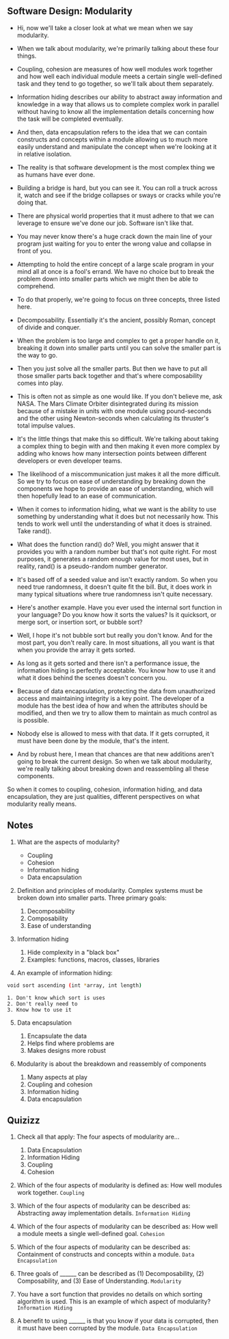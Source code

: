 ## Software Design: Modularity


- Hi, now we'll take a closer look at what we mean when we say modularity. 

- When we talk about modularity, we're primarily talking about these four things. 

- Coupling, cohesion are measures of how well modules work together and how well each individual module meets a certain single well-defined task and they tend to go together, so we'll talk about them separately. 

- Information hiding describes our ability to abstract away information and knowledge in a way that allows us to complete complex work in parallel without having to know all the implementation details concerning how the task will be completed eventually. 

- And then, data encapsulation refers to the idea that we can contain constructs and concepts within a module allowing us to much more easily understand and manipulate the concept when we're looking at it in relative isolation. 

- The reality is that software development is the most complex thing we as humans have ever done. 

- Building a bridge is hard, but you can see it. You can roll a truck across it, watch and see if the bridge collapses or sways or cracks while you're doing that. 

- There are physical world properties that it must adhere to that we can leverage to ensure we've done our job. Software isn't like that. 

- You may never know there's a huge crack down the main line of your program just waiting for you to enter the wrong value and collapse in front of you. 

- Attempting to hold the entire concept of a large scale program in your mind all at once is a fool's errand. We have no choice but to break the problem down into smaller parts which we might then be able to comprehend. 

- To do that properly, we're going to focus on three concepts, three listed here. 

- Decomposability. Essentially it's the ancient, possibly Roman, concept of divide and conquer.

- When the problem is too large and complex to get a proper handle on it, breaking it down into smaller parts until you can solve the smaller part is the way to go. 

- Then you just solve all the smaller parts. But then we have to put all those smaller parts back together and that's where composability comes into play. 

- This is often not as simple as one would like. If you don't believe me, ask NASA. The Mars Climate Orbiter disintegrated during its mission because of a mistake in units with one module using pound-seconds and the other using Newton-seconds when calculating its thruster's total impulse values. 

- It's the little things that make this so difficult. We're talking about taking a complex thing to begin with and then making it even more complex by adding who knows how many intersection points between different developers or even developer teams. 

- The likelihood of a miscommunication just makes it all the more difficult. So we try to focus on ease of understanding by breaking down the components we hope to provide an ease of understanding, which will then hopefully lead to an ease of communication. 

- When it comes to information hiding, what we want is the ability to use something by understanding what it does but not necessarily how. This tends to work well until the understanding of what it does is strained. Take rand(). 

- What does the function rand() do? Well, you might answer that it provides you with a random number but that's not quite right. For most purposes, it generates a random enough value for most uses, but in reality, rand() is a pseudo-random number generator. 

- It's based off of a seeded value and isn't exactly random. So when you need true randomness, it doesn't quite fit the bill. But, it does work in many typical situations where true randomness isn't quite necessary. 

- Here's another example. Have you ever used the internal sort function in your language? Do you know how it sorts the values? Is it quicksort, or merge sort, or insertion sort, or bubble sort? 

- Well, I hope it's not bubble sort but really you don't know. And for the most part, you don't really care. In most situations, all you want is that when you provide the array it gets sorted. 

- As long as it gets sorted and there isn't a performance issue, the information hiding is perfectly acceptable. You know how to use it and what it does behind the scenes doesn't concern you. 

- Because of data encapsulation, protecting the data from unauthorized access and maintaining integrity is a key point. The developer of a module has the best idea of how and when the attributes should be modified, and then we try to allow them to maintain as much control as is possible. 

- Nobody else is allowed to mess with that data. If it gets corrupted, it must have been done by the module, that's the intent. 

- And by robust here, I mean that chances are that new additions aren't going to break the current design. So when we talk about modularity, we're really talking about breaking down and reassembling all these components. 

So when it comes to coupling, cohesion, information hiding, and data encapsulation, they are just qualities, different perspectives on what modularity really means.



## Notes

1. What are the aspects of modularity?
    - Coupling
    - Cohesion
    - Information hiding
    - Data encapsulation

2. Definition and principles of modularity. Complex systems must be broken down into smaller parts. Three primary goals:
    1. Decomposability
    2. Composability
    3. Ease of understanding

3. Information hiding
    1. Hide complexity in a "black box"
    2. Examples: functions, macros, classes, libraries

4. An example of information hiding: 
```bash
void sort ascending (int *array, int length)
```
    1. Don't know which sort is uses
    2. Don't really need to
    3. Know how to use it

5. Data encapsulation
    1. Encapsulate the data
    2. Helps find where problems are
    3. Makes designs more robust

6. Modularity is about the breakdown and reassembly of components
    1. Many aspects at play
    2. Coupling and cohesion
    3. Information hiding
    4. Data encapsulation



## Quizizz

1. Check all that apply: The four aspects of modularity are...
    1. Data Encapsulation
    2. Information Hiding
    3. Coupling
    4. Cohesion

2. Which of the four aspects of modularity is defined as: How well modules work together. `Coupling`

3. Which of the four aspects of modularity can be described as: Abstracting away implementation details. `Information Hiding`

4. Which of the four aspects of modularity can be described as: How well a module meets a single well-defined goal. `Cohesion`

5. Which of the four aspects of modularity can be described as: Containment of constructs and concepts within a module. `Data Encapsulation`

6. Three goals of ______ can be described as (1) Decomposability, (2) Composability, and (3) Ease of Understanding. `Modularity`

7. You have a sort function that provides no details on which sorting algorithm is used. This is an example of which aspect of modularity? `Information Hiding`

8. A benefit to using ______ is that you know if your data is corrupted, then it must have been corrupted by the module. `Data Encapsulation`